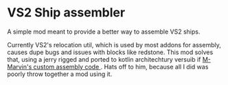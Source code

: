 # VS2 Ship assembler

A simple mod meant to provide a better way to assemble VS2 ships.

Currently VS2's relocation util, which is used by most addons for assembly, causes dupe bugs and issues with blocks like redstone. This mod solves that, using a jerry rigged and ported to kotlin architechtury versuib if [M-Marvin's custom assembly code ](https://github.com/M-Marvin/MCMOD-Industria). Hats off to him, because all I did was poorly throw together a mod using it.
